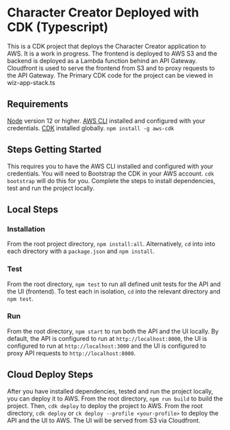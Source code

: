 # Character Creator Deployed with CDK (Typescript)
This is a CDK project that deploys the Character Creator application to AWS. It is a work in progress. 
The frontend is deployed to AWS S3 and the backend is deployed as a Lambda function behind an API Gateway.
Cloudfront is used to serve the frontend from S3 and to proxy requests to the API Gateway.
The Primary CDK code for the project can be viewed in wiz-app-stack.ts

## Requirements
[Node](nodejs.org) version 12 or higher.
[AWS CLI](https://docs.aws.amazon.com/cli/latest/userguide/cli-chap-install.html) installed and configured with your credentials.
[CDK](https://docs.aws.amazon.com/cdk/latest/guide/getting_started.html) installed globally. `npm install -g aws-cdk`

## Steps Getting Started
This requires you to have the AWS CLI installed and configured with your credentials.
You will need to Bootstrap the CDK in your AWS account. `cdk bootstrap` will do this for you.
Complete the steps to install dependencies, test and run the project locally.

## Local Steps
### Installation
From the root project directory, `npm install:all`. Alternatively, `cd` into into each directory with a `package.json` and `npm install`.
### Test
From the root directory, `npm test` to run all defined unit tests for the API and the UI (frontend). To test each in isolation, `cd` into the relevant directory and `npm test`.
### Run
From the root directory, `npm start` to run both the API and the UI locally. By default, the API is configured to run at `http://localhost:8000`, the UI is configured to run at `http://localhost:3000` and the UI is configured to proxy API requests to `http://localhost:8000`.

## Cloud Deploy Steps
After you have installed dependencies, tested and run the project locally, you can deploy it to AWS.
From the root directory, `npm run build` to build the project. Then, `cdk deploy` to deploy the project to AWS.
From the root directory, `cdk deploy` or `ck deploy --profile <your-profile>` to deploy the API and the UI to AWS. The UI will be served from S3 via Cloudfront. 

